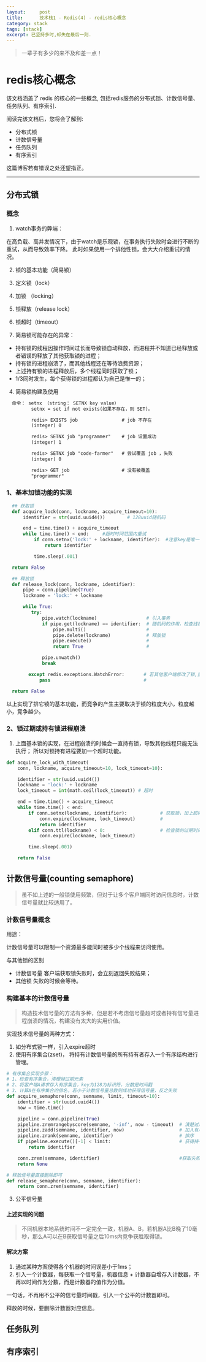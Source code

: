 ```yaml
---
layout:     post
title:      技术栈1 - Redis(4) - redis核心概念
category: stack
tags: [stack]
excerpt: 已坚持多时,却失在最后一刻.
---
```


> 一辈子有多少的来不及和差一点！

redis核心概念
=======

该文档涵盖了 redis 的核心的一些概念, 包括redis服务的分布式锁、计数信号量、任务队列、有序索引.

阅读完该文档后，您将会了解到:

* 分布式锁
* 计数信号量
* 任务队列
* 有序索引

这篇博客若有错误之处还望指正。

--------------------------------------------------------------------------------

分布式锁
----------

### 概念

1. watch事务的弊端：

  在高负载、高并发情况下，由于watch是乐观锁，在事务执行失败时会进行不断的重试，从而导致效率下降。
  此时如果使用一个排他性锁，会大大介绍重试的情况。

2. 锁的基本功能（简易锁）

  1. 定义锁（lock）
  2. 加锁  （locking）
  3. 锁释放（release lock）
  4. 锁超时（timeout）

3. 简易锁可能存在的异常：

  - 持有锁的线程因操作时间过长而导致锁自动释放，而进程并不知道已经释放或者错误的释放了其他获取锁的进程；
  - 持有锁的进程崩溃了，而其他线程还在等待浪费资源；
  - 上述持有锁的进程释放后，多个线程同时获取了锁；
  - 1/3同时发生，每个获得锁的进程都认为自己是惟一的；

4. 简易锁构建及使用

  ```html
    命令： setnx （string： SETNX key value）
           setnx = set if not exists(如果不存在，则 SET)。

           redis> EXISTS job                # job 不存在
           (integer) 0

           redis> SETNX job "programmer"    # job 设置成功
           (integer) 1

           redis> SETNX job "code-farmer"   # 尝试覆盖 job ，失败
           (integer) 0

           redis> GET job                   # 没有被覆盖
           "programmer"

  ```

### 1、基本加锁功能的实现

  ```python
    ## 获取锁
    def acquire_lock(conn, lockname, acquire_timeout=10):
        identifier = str(uuid.uuid4())        # 128uuid随机码

        end = time.time() + acquire_timeout
        while time.time() < end:     #超时时间范围内重试
            if conn.setnx('lock:' + lockname, identifier):  #注意key是唯一的，随机码是value，尝试获取锁,key存在会返回false
                return identifier

            time.sleep(.001)

    return False

    ## 释放锁
    def release_lock(conn, lockname, identifier):
        pipe = conn.pipeline(True)
        lockname = 'lock:' + lockname

        while True:
           try:
               pipe.watch(lockname)                  # 引入事务
               if pipe.get(lockname) == identifier:  # 随机码的作用，检查线程是否还在持有锁
                   pipe.multi()                      #
                   pipe.delete(lockname)             # 释放锁
                   pipe.execute()                    #
                   return True                       #

               pipe.unwatch()
               break

          except redis.exceptions.WatchError:       # 若其他客户端修改了锁,重试
              pass                                  #

    return False
  ```

以上实现了排它锁的基本功能，而竞争的产生主要取决于锁的粒度大小，粒度越小，竞争越少。

### 2、锁过期或持有锁进程崩溃

1. 上面基本锁的实现，在进程崩溃的时候会一直持有锁，导致其他线程只能无法执行；
    所以对锁持有进程要加一个超时功能。

```python
def acquire_lock_with_timeout(
    conn, lockname, acquire_timeout=10, lock_timeout=10):

    identifier = str(uuid.uuid4())
    lockname = 'lock:' + lockname
    lock_timeout = int(math.ceil(lock_timeout)) # 超时

    end = time.time() + acquire_timeout
    while time.time() < end:
        if conn.setnx(lockname, identifier):            # 获取锁，加上超时
            conn.expire(lockname, lock_timeout)         #
            return identifier
        elif conn.ttl(lockname) < 0:                    # 检查锁的过期时间，没有则添加上
            conn.expire(lockname, lock_timeout)

        time.sleep(.001)

    return False

```

计数信号量(counting semaphore)
-------------------------------
> 虽不如上述的一般锁使用频繁，但对于让多个客户端同时访问信息时，计数信号量就比较适用了。

### 计数信号量概念
用途：

计数信号量可以限制一个资源最多能同时被多少个线程来访问使用。

与其他锁的区别

  - 计数信号量
    客户端获取锁失败时，会立刻返回失败结果；
  - 其他锁
    失败的时候会等待。

### 构建基本的计数信号量
> 构造技术信号量的方法有多种，但是若不考虑信号量超时或者持有信号量进程崩溃的情况，构建没有太大的实用价值。

实现技术信号量的两种方式：

1. 如分布式锁一样，引入expire超时
2. 使用有序集合(zset)， 将持有计数信号量的所有持有者存入一个有序结构进行管理。

```python
# 有序集合实现步骤：
# 1、检查有序集合，清理掉过期元素
# 2、将客户端A请求存入有序集合，key为128为标识符，分数是时间戳
# 3、计算A在有序集合的排名，若小于计数信号量总数则成功获得信号量，反之失败
def acquire_semaphore(conn, semname, limit, timeout=10):
    identifier = str(uuid.uuid4())
    now = time.time()

    pipeline = conn.pipeline(True)
    pipeline.zremrangebyscore(semname, '-inf', now - timeout)  # 清楚过期信号量持有者
    pipeline.zadd(semname, identifier, now)                    # 加入有序集合
    pipeline.zrank(semname, identifier)                        # 排序
    if pipeline.execute()[-1] < limit:                         # 获得持有信号量
        return identifier

    conn.zrem(semname, identifier)                             #获取失败，删除之前添加
    return None

# 释放信号量直接删除即可
def release_semaphore(conn, semname, identifier):
    return conn.zrem(semname, identifier)  

```

3. 公平信号量

#### 上述实现的问题
> 不同机器本地系统时间不一定完全一致，机器A、B，若机器A比B晚了10毫秒，那么A可以在B获取信号量之后10ms内竞争获胜取得锁。

#### 解决方案

1. 通过某种方案使得各个机器的时间误差小于1ms；
2. 引入一个计数器，每获取一个信号量，机器信息 + 计数器自增存入计数器，不再以时间作为分数，而是计数器的值作为分值。

一句话，不再用不公平的信号量时间戳，引入一个公平的计数器即可。

释放的时候，要删除计数器对应信息。

任务队列
----------

有序索引
----------

